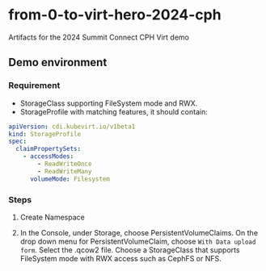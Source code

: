 # from-0-to-virt-hero-2024-cph
Artifacts for the 2024 Summit Connect CPH Virt demo


## Demo environment

### Requirement
- StorageClass supporting FileSystem mode and RWX.
- StorageProfile with matching features, it should contain:
```yaml
apiVersion: cdi.kubevirt.io/v1beta1
kind: StorageProfile
spec:
  claimPropertySets:
    - accessModes:
        - ReadWriteOnce
        - ReadWriteMany
      volumeMode: Filesystem
```

### Steps

1. Create Namespace

2. In the Console, under Storage, choose PersistentVolumeClaims. On the drop down menu for PersistentVolumeClaim, choose `With Data upload form`. Select the .qcow2 file. Choose a StorageClass that supports FileSystem mode with RWX access such as CephFS or NFS.

